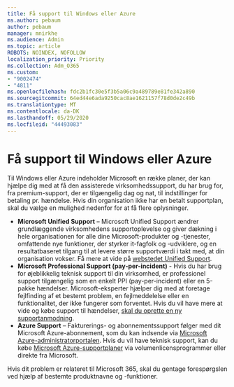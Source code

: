 ```yaml
---
title: Få support til Windows eller Azure
ms.author: pebaum
author: pebaum
manager: mnirkhe
ms.audience: Admin
ms.topic: article
ROBOTS: NOINDEX, NOFOLLOW
localization_priority: Priority
ms.collection: Adm_O365
ms.custom:
- "9002474"
- "4811"
ms.openlocfilehash: fdc2b1fc30e5f3b5a06c9a489789e81fe342a890
ms.sourcegitcommit: 64ed44e6ada9250cac8ae1621157f78d0de2c49b
ms.translationtype: MT
ms.contentlocale: da-DK
ms.lasthandoff: 05/29/2020
ms.locfileid: "44493083"
---
```

# <a name="get-support-for-windows-or-azure"></a>Få support til Windows eller Azure

Til Windows eller Azure indeholder Microsoft en række planer, der kan hjælpe dig med at få den assisterede virksomhedssupport, du har brug for, fra premium-support, der er tilgængelig dag og nat, til indstillinger for betaling pr. hændelse. Hvis din organisation ikke har en betalt supportplan, skal du vælge en mulighed nedenfor for at få flere oplysninger.

- **Microsoft Unified Support** – Microsoft Unified Support ændrer grundlæggende virksomhedens supportoplevelse og giver dækning i hele organisationen for alle dine Microsoft-produkter og -tjenester, omfattende nye funktioner, der styrker it-fagfolk og -udviklere, og en resultatbaseret tilgang til at levere større supportværdi i takt med, at din organisation vokser. Få mere at vide på [webstedet Unified Support](https://aka.ms/unified-support).
- **Microsoft Professional Support (pay-per-incident)** - Hvis du har brug for øjeblikkelig teknisk support til din virksomhed, er professionel support tilgængelig som en enkelt PPI (pay-per-incident) eller en 5-pakke hændelser. Microsoft-eksperter hjælper dig med at foretage fejlfinding af et bestemt problem, en fejlmeddelelse eller en funktionalitet, der ikke fungerer som forventet. Hvis du vil have mere at vide og købe support til hændelser, [skal du oprette en ny supportanmodning](https://support.microsoft.com/supportforbusiness/productselection).
- **Azure Support** – Fakturerings- og abonnementssupport følger med dit Microsoft Azure-abonnement, som du kan indsende via [Microsoft Azure-administratorportalen](https://portal.azure.com/). Hvis du vil have teknisk support, kan du købe [Microsoft Azure-supportplaner](https://azure.microsoft.com/support/plans/) via volumenlicensprogrammer eller direkte fra Microsoft.

Hvis dit problem er relateret til Microsoft 365, skal du gentage forespørgslen ved hjælp af bestemte produktnavne og -funktioner.
